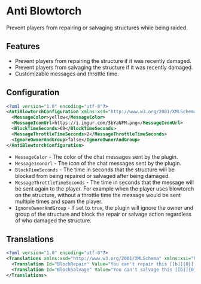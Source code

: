 # Anti Blowtorch
Prevent players from repairing or salvaging structures while being raided.

## Features
- Prevent players from repairing the structure if it was recently damaged.
- Prevent players from salvaging the structure if it was recently damaged.
- Customizable messages and throttle time.

## Configuration
```xml
<?xml version="1.0" encoding="utf-8"?>
<AntiBlowtorchConfiguration xmlns:xsd="http://www.w3.org/2001/XMLSchema" xmlns:xsi="http://www.w3.org/2001/XMLSchema-instance">
  <MessageColor>yellow</MessageColor>
  <MessageIconUrl>https://i.imgur.com/3bYaNFM.png</MessageIconUrl>
  <BlockTimeSeconds>60</BlockTimeSeconds>
  <MessageThrottleTimeSeconds>2</MessageThrottleTimeSeconds>
  <IgnoreOwnerAndGroup>false</IgnoreOwnerAndGroup>
</AntiBlowtorchConfiguration>
```

- `MessageColor` - The color of the chat messages sent by the plugin.
- `MessageIconUrl` - The icon of the chat messages sent by the plugin.
- `BlockTimeSeconds` - The time in seconds that the structure will be blocked from being repaired or salvaged after being damaged.
- `MessageThrottleTimeSeconds` - The time in seconds that the message will be sent again to the player. For example when the player uses blowtorch on the structure, without a throttle time the message would be sent multiple times and spam the player.
- `IgnoreOwnerAndGroup` - If set to `true`, the plugin will ignore the owner and group of the structure and block the repair or salvage action regardless of who damaged the structure.

## Translations
```xml
<?xml version="1.0" encoding="utf-8"?>
<Translations xmlns:xsd="http://www.w3.org/2001/XMLSchema" xmlns:xsi="http://www.w3.org/2001/XMLSchema-instance">
  <Translation Id="BlockRepair" Value="You can't repair this [[b]]{0}[[/b]], because it was recently damaged. Wait [[b]]{1}[[/b]] seconds." />
  <Translation Id="BlockSalvage" Value="You can't salvage this [[b]]{0}[[/b]], because it was recently damaged. Wait [[b]]{1}[[/b]] seconds." />
</Translations>
```